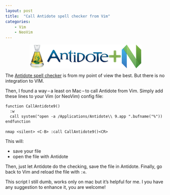 ```yaml
---
layout: post
title:  "Call Antidote spell checker from Vim"
categories:
    - Vim
    - NeoVim
---
```


<img src="/assets/antidote_neovim.png" title="Antidote and Neovim" style="display: block; margin: auto;" />

The [Antidote spell checker](http://www.antidote.info/antidote/for-english-speakers) is from my point of view the best. But there is no integration to VIM. 



Then, I found a way – a least on Mac – to call Antidote from Vim. Simply add these lines to your Vim (or NeoVim) config file:

```
function CallAntidote9()
  :w
  call system("open -a /Applications/Antidote\\ 9.app ".bufname("%"))
endfunction
 
nmap <silent> <C-B> :call CallAntidote9()<CR>
```

This will:

- save your file
- open the file with Antidote

Then, just let Antidote do the checking, save the file in Antidote.
Finally, go back to Vim and reload the file with `:e`.

This script I still dumb, works only on mac but it’s helpful for me. I you have any suggestion to enhance it, you are welcome!
